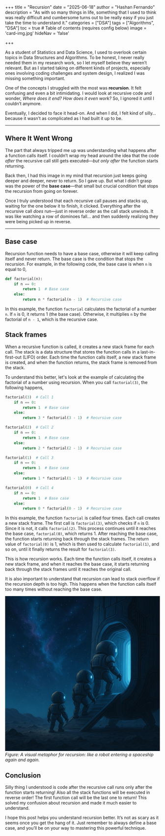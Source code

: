 +++
title = "Recursion"
date = "2025-06-18"
author = "Hashan Fernando"
description = "As with so many things in life, something that I used to think was really difficult and cumbersome turns out to be really easy if you just take the time to understand it."
categories = ["DSA"]
tags = ["Algorithms", "DSA"]
toc = true  # Table of contents (requires config below)
image = 'card-img.jpg'
hideNav = 'false'

+++

As a student of Statistics and Data Science, I used to overlook certain topics in Data Structures and Algorithms. To be honest, I never really needed them in my research work, so I let myself believe they weren’t relevant. But as I started taking on different kinds of projects, especially ones involving coding challenges and system design, I realized I was missing something important.

One of the concepts I struggled with the most was **recursion**. It felt confusing and even a bit intimidating. I would look at recursive code and wonder, *Where does it end? How does it even work?* So, I ignored it until I couldn’t anymore.

Eventually, I decided to face it head-on. And when I did, I felt kind of silly… because it wasn’t as complicated as I had built it up to be.

---

## Where It Went Wrong

The part that always tripped me up was understanding what happens after a function calls itself. I couldn’t wrap my head around the idea that the code *after* the recursive call still gets executed—*but only after* the function starts returning.

Back then, I had this image in my mind that recursion just keeps going deeper and deeper, never to return. So I gave up. But what I didn’t grasp was the power of the **base case**—that small but crucial condition that stops the recursion from going on forever.

Once I truly understood that each recursive call pauses and stacks up, waiting for the one below it to finish, it clicked. Everything after the recursive call *does* run—just in reverse order as the call stack unwinds. It was like watching a row of dominoes fall… and then suddenly realizing they were being picked up in reverse.

---

## Base case

Recursion function needs to have a base case, otherwise it will keep calling itself and never return. The base case is the condition that stops the recursion. For example, in the following code, the base case is when `n` is equal to 0,

```python
def factorial(n):
    if n == 0:
        return 1  # Base case
    else:
        return n * factorial(n - 1)  # Recursive case
```
In this example, the function `factorial` calculates the factorial of a number `n`. If `n` is 0, it returns 1 (the base case). Otherwise, it multiplies `n` by the factorial of `n - 1`, which is the recursive case.

## Stack frames

When a recursive function is called, it creates a new stack frame for each call. The stack is a data structure that stores the function calls in a last-in-first-out (LIFO) order. Each time the function calls itself, a new stack frame is created, and when the function returns, the stack frame is removed from the stack.

To understand this better, let's look at the example of calculating the factorial of a number using recursion. When you call `factorial(3)`, the following happens,

```python
factorial(3)  # Call 1
    if n == 0:
        return 1  # Base case
    else:
        return 3 * factorial(3 - 1)  # Recursive case

```

```python
factorial(2)  # Call 2
    if n == 0:
        return 1  # Base case
    else:
        return 2 * factorial(2 - 1)  # Recursive case

```

```python
factorial(1)  # Call 3
    if n == 0:
        return 1  # Base case
    else:
        return 1 * factorial(1 - 1)  # Recursive case

```

```python
factorial(0)  # Call 4
    if n == 0:
        return 1  # Base case
    else:
        return 0 * factorial(0 - 1)  # Recursive case
```
In this example, the function `factorial` is called four times. Each call creates a new stack frame. The first call is `factorial(3)`, which checks if `n` is 0. Since it is not, it calls `factorial(2)`. This process continues until it reaches the base case, `factorial(0)`, which returns 1.
After reaching the base case, the function starts returning back through the stack frames. The return value of `factorial(0)` is 1, which is then used to calculate `factorial(1)`, and so on, until it finally returns the result for `factorial(3)`.

This is how recursion works. Each time the function calls itself, it creates a new stack frame, and when it reaches the base case, it starts returning back through the stack frames until it reaches the original call.

It is also important to understand that recursion can lead to stack overflow if the recursion depth is too high. This happens when the function calls itself too many times without reaching the base case.

![Recursion illustration](card-img.jpg)
*Figure: A visual metaphor for recursion: like a robot entering a spaceship again and again.*

## Conclusion

Silly thing I understood is code after the recursive call runs only after the function starts returning! Also all the stack functions will be executed in reverse order! The first function call will be the last one to return! This solved my confusion about recursion and made it much easier to understand.

I hope this post helps you understand recursion better. It’s not as scary as it seems once you get the hang of it. Just remember to always define a base case, and you’ll be on your way to mastering this powerful technique.

